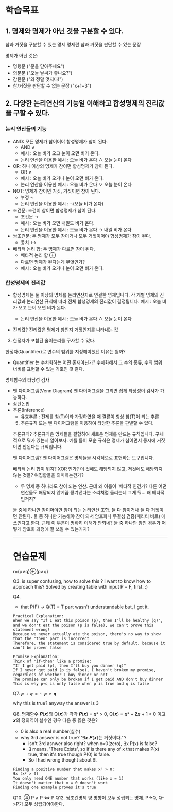 # 학습목표

## 1. 명제와 명제가 아닌 것을 구분할 수 있다.

참과 거짓을 구분할 수 있는 명제
명제란 참과 거짓을 판단할 수 있는 문장

명제가 아닌 것은:
- 명령문 ("문을 닫아주세요")
- 의문문 ("오늘 날씨가 좋나요?") 
- 감탄문 ("와 정말 멋지다!")
- 참/거짓을 판단할 수 없는 문장 ("x+1=3")





## 2. 다양한 논리연산의 기능일 이해하고 합성명제의 진리값을 구할 수 있다.

### 논리 연산들의 기능
- AND: 모든 명제가 참이어야 합성명제가 참이 된다.
    - AND ∧
    - 예시 : 오늘 비가 오고 눈이 오면 비가 온다.
    - 논리 연산을 이용한 예시 : 오늘 비가 온다 ∧ 오늘 눈이 온다
- OR: 하나 이상의 명제가 참이면 합성명제가 참이 된다.
    - OR ∨  
    - 예시 : 오늘 비가 오거나 눈이 오면 비가 온다.
    - 논리 연산을 이용한 예시 : 오늘 비가 온다 ∨ 오늘 눈이 온다
- NOT: 명제가 참이면 거짓, 거짓이면 참이 된다.
    - 부정 ¬
    - 논리 연산을 이용한 예시 : ¬(오늘 비가 온다)
- 조건문: 조건이 참이면 합성명제가 참이 된다.
    - 조건문 →
    - 예시 : 오늘 비가 오면 내일도 비가 온다.
    - 논리 연산을 이용한 예시 : 오늘 비가 온다 → 내일 비가 온다
- 쌍조건문: 두 명제가 모두 참이거나 모두 거짓이어야 합성명제가 참이 된다.   
    - 동치 ↔
- 베타적 논리 합: 두 명제가 다르면 참이 된다.
    - 베타적 논리 합 ⊕  
    - 다르면 명제가 된다는게 무엇인가?
    - 예시 : 오늘 비가 오거나 눈이 오면 비가 온다.

### 합성명제의 진리값

- 합성명제는 둘 이상의 명제를 논리연산자로 연결한 명제입니다.
각 개별 명제의 진리값과 논리연산 규칙에 따라 전체 합성명제의 진리값이 결정됩니다.
예시 : 오늘 비가 오고 눈이 오면 비가 온다.
    - 논리 연산을 이용한 예시 : 오늘 비가 온다 ∧ 오늘 눈이 온다

- 진리값?
진리값은 명제가 참인지 거짓인지를 나타내는 값

<!--  합성명제라는게 정확히 뭐지? 

합성명제는 둘 이상의 명제를 논리연산자로 연결한 명제입니다.
각 개별 명제의 진리값과 논리연산 규칙에 따라 전체 합성명제의 진리값이 결정됩니다.
예시 : 오늘 비가 오고 눈이 오면 비가 온다.
    - 논리 연산을 이용한 예시 : 오늘 비가 온다 ∧ 오늘 눈이 온다

-->


<!-- What is 논리연산의 기능?
논리연산은 명제들을 결합하여 새로운 명제를 만드는 연산입니다.
- 명제들을 결합하는 이유는?
    - 컴퓨터가 복잡한 판단을 해나갈 수 있게 함
    - 여러 조건들을 조합하여 새로운 결론 도출 가능하다.

합성명제의 진리값의 뜻?
합성명제는 둘 이상의 명제를 논리연산자로 연결한 명제입니다.
각 개별 명제의 진리값과 논리연산 규칙에 따라 전체 합성명제의 진리값이 결정됩니다.
 -->


3. 한정자가 포함된 술어논리를 구사할 수 있다.

한정자(Quantifier)로 변수의 범위를 지정해야했던 이유는 뭘까?
* Quantifier 는 수치화하는 어떤 존재아닌가? 수치화해서 그 수의 종류, 수의 범위 너비를 표현할 수 있는 기호인 것 같다.

명제함수의 타당성 검사
- 벤 다이어그램(Venn Diagram)
벤 다이어그램을 그리면 쉽게 타당성이 검사가 가능하다.
- 삼단논법
- 추론(Inference)
    - 유효추론 : 전제를 참(T)이라 가정하였을 때 결론이 항상 참(T)이 되는 추론
    <!-- 예시가 뭘까? >
    - 추론 규칙
        - 결국 항진명제


4. 두 명제의 논리적 동치 여부를 판별 할 수 있다.

논리적 동치? 두 명제가 같은 진리값을 가지는 것. 두 명제가 True, 이거나 False를 함께 갖는걸 말하는건가?


<!-- 두 명제의 논리적 동치 여부 판별은 어떻게 하는가?

2. 논리법칙 활용:
- 드모르간 법칙
    - 드모르간의 주요 내용들은 또 이렇게 어찌 증명이 가능해지는 걸까? 신기하네

- 분배법칙
- 흡수법칙
- 결합법칙 등


 -->


5. 추론규칙 또는 벤 다이어그램을 이용하여 타당한 추론을 판별할 수 있다.

추론규칙? 추론규칙은 명제들을 결합하여 새로운 명제를 만드는 규칙입니다.
구체적으로 뭐가 있는지 알아보자.
예를 들어 모순 규칙은 명제가 참이면서 동시에 거짓이면 안된다는 규칙입니다.

벤 다이어그램? 벤 다이어그램은 명제들을 시각적으로 표현하는 도구입니다.




베타적 논리 합이 뭐지? XOR 인가? 이 것에도 해당되지 않고, 저것에도 해당되지 않는 것들?
여집합들을 의미하는건가?
- 두 명제 중 하나라도 참이 되는 연산.
근데 왜 이름이 '베타적'인건가? 다른 어떤 연산들도 해당되지 않게끔 튕겨낸다는 소리처럼 들리는데 그게 뭐...
왜 베타적인거지?

둘 중에 하나만 참이어야만 참이 되는 논리연산 조합. 둘 다 참이거나 둘 다 거짓이면 안된다. 둘 중 하나만 가능해야 참이 되서 암호화나 무결성 검증(페리티 비트) 에 쓰인다고 한다. 근데 이 부분이 명확히 이해가 안되네? 둘 중 하나만 참인 경우가 어떻게 암호화 과정에 잘 쓰일 수 있는거지?


---

# 연습문제 

r=(p∨q)⊕(p∧q)

Q3. is super confusing, how to solve this ? I want to know how to approach this?
Solved by creating table with input P = F, first. :)

Q4. 
- that P(F) -> Q(T) = T part wasn't understandable but, I got it.

```
Practical Explanation:
When we say "If I eat this poison (p), then I'll be healthy (q)", and we don't eat the poison (p is false), we can't prove this statement wrong!
Because we never actually ate the poison, there's no way to show that the "then" part is incorrect
Therefore, the statement is considered true by default, because it can't be proven false

Promise Explanation:
Think of "if-then" like a promise:
"If I get paid (p), then I'll buy you dinner (q)"
If I never get paid (p is false), I haven't broken my promise, regardless of whether I buy dinner or not
The promise can only be broken if I get paid AND don't buy dinner
This is why p→q is only false when p is true and q is false

```


<!-- Start from Q7 again, about the Logical Statement part 2025. 2. 24-->


Q7. `𝒑 → 𝒒 ≡ ~ 𝒑 ∨ 𝒒`

why this is true? anyway the answer is 3

Q8. 명제함수 𝑷(𝒙)와 Q(𝒙)가 각각 𝑷(𝒙) = 𝒙² > 0, Q(𝒙) = 𝒙² + 𝟐𝒙 + 1 > 0 이고 𝒙의 정의역이 실수인 경우 다음 중 옳은 것은?

- 0 is also a real number(실수)
- why 3rd answer is not true? '∃𝒙 𝑷(𝒙)는 거짓이다.' ? 
    - isn't 3rd asnwer also right? when x=0(zero), ∃x P(x) is false? 
    - ∃ means, 'There Exists', so if is there any of x that makes P(x) true, then it's true though P(0) is false.
    - So I had wrong thought about ∃.

```
Finding a positive number that makes x² > 0:
∃x (x² > 0)
You only need ONE number that works (like x = 1)
It doesn't matter that x = 0 doesn't work
Finding one example proves it's true
```

Q10. ④ P ∧ P ⇔ P
Q12. 쌍조건명제
양 방향이 모두 성립되는 명제. 
P->Q, Q->P가 모두 성립되어야한다.

